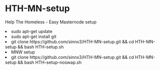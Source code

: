 # HTH-MN-setup
Help The Homeless - Easy Masternode setup
<br>
<li>sudo apt-get update
<li>sudo apt-get install git
<li>git clone https://github.com/sinnx3/HTH-MN-setup.git && cd HTH-MN-setup && bash HTH-setup.sh
  
<LI>MNW setup
<li>git clone https://github.com/sinnx3/HTH-MN-setup.git && cd HTH-MN-setup && bash HTH-setup-noswap.sh
